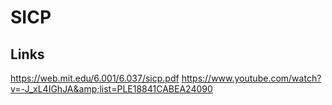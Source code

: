 # SICP
## Links
https://web.mit.edu/6.001/6.037/sicp.pdf
https://www.youtube.com/watch?v=-J_xL4IGhJA&amp;list=PLE18841CABEA24090
